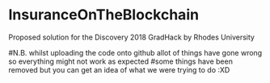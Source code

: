 # InsuranceOnTheBlockchain
Proposed solution for the Discovery 2018 GradHack by Rhodes University 

#N.B. whilst uploading the code onto github allot of things have gone wrong so everything might not work as expected #some things have been removed but you can get an idea of what we were trying to do :XD